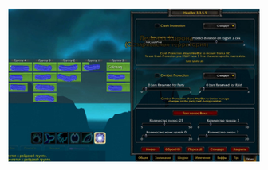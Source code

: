 ![Иллюстрация к проекту](https://github.com/cybernO0b/HealBot/blob/Images/Images/Примерный%20интерфейс.jpg) 
